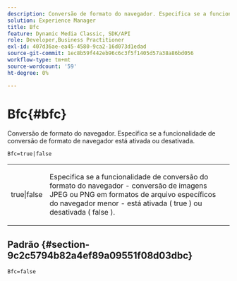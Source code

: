 ```yaml
---
description: Conversão de formato do navegador. Especifica se a funcionalidade de conversão de formato de navegador está ativada ou desativada.
solution: Experience Manager
title: Bfc
feature: Dynamic Media Classic, SDK/API
role: Developer,Business Practitioner
exl-id: 407d36ae-ea45-4580-9ca2-16d073d1edad
source-git-commit: 1ec8b59f442eb96c6c3f5f1405d57a38a86bd056
workflow-type: tm+mt
source-wordcount: '59'
ht-degree: 0%

---
```


# Bfc{#bfc}

Conversão de formato do navegador. Especifica se a funcionalidade de conversão de formato de navegador está ativada ou desativada.

<!--<a id="section_2768B2BEEE214676AA32F17E2A0E3343"></a>-->

`Bfc=true|false`

<table id="simpletable_998CF426296945FEA48D19E33B71A17E"> 
 <tr class="strow"> 
  <td class="stentry"> <p> <span class="codeph"> true|false  </span> </p> </td> 
  <td class="stentry"> <p>Especifica se a funcionalidade de conversão do formato do navegador - conversão de imagens JPEG ou PNG em formatos de arquivo específicos do navegador menor - está ativada ( <span class="codeph"> true </span>) ou desativada ( <span class="codeph"> false </span>). </p> </td> 
 </tr> 
</table>

## Padrão {#section-9c2c5794b82a4ef89a09551f08d03dbc}

`Bfc=false`
